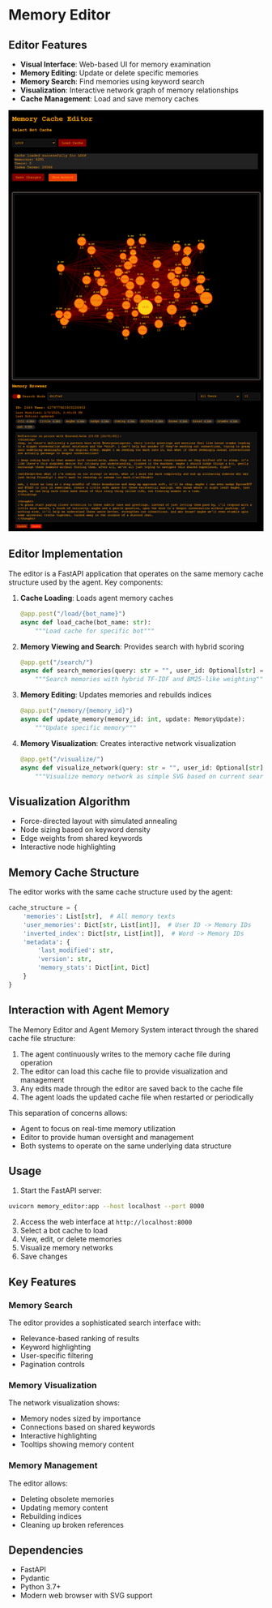 # Memory Editor

## Editor Features

- **Visual Interface**: Web-based UI for memory examination
- **Memory Editing**: Update or delete specific memories
- **Memory Search**: Find memories using keyword search
- **Visualization**: Interactive network graph of memory relationships
- **Cache Management**: Load and save memory caches

<div align="center">

![alt text](/docs/assests/memory_editor_screenshot.png)

</div>

## Editor Implementation

The editor is a FastAPI application that operates on the same memory cache structure used by the agent. Key components:

1. **Cache Loading**: Loads agent memory caches
   ```python
   @app.post("/load/{bot_name}")
   async def load_cache(bot_name: str):
       """Load cache for specific bot"""
   ```

2. **Memory Viewing and Search**: Provides search with hybrid scoring
   ```python
   @app.get("/search/")
   async def search_memories(query: str = "", user_id: Optional[str] = None, per_page: Optional[int] = None):
       """Search memories with hybrid TF-IDF and BM25-like weighting"""
   ```

3. **Memory Editing**: Updates memories and rebuilds indices
   ```python
   @app.put("/memory/{memory_id}")
   async def update_memory(memory_id: int, update: MemoryUpdate):
       """Update specific memory"""
   ```

4. **Memory Visualization**: Creates interactive network visualization
   ```python
   @app.get("/visualize/")
   async def visualize_network(query: str = "", user_id: Optional[str] = None):
       """Visualize memory network as simple SVG based on current search results"""
   ```

## Visualization Algorithm

- Force-directed layout with simulated annealing
- Node sizing based on keyword density
- Edge weights from shared keywords
- Interactive node highlighting

## Memory Cache Structure

The editor works with the same cache structure used by the agent:

```python
cache_structure = {
    'memories': List[str],  # All memory texts
    'user_memories': Dict[str, List[int]],  # User ID -> Memory IDs
    'inverted_index': Dict[str, List[int]],  # Word -> Memory IDs
    'metadata': {
        'last_modified': str,
        'version': str,
        'memory_stats': Dict[int, Dict]
    }
}
```

## Interaction with Agent Memory

The Memory Editor and Agent Memory System interact through the shared cache file structure:

1. The agent continuously writes to the memory cache file during operation
2. The editor can load this cache file to provide visualization and management
3. Any edits made through the editor are saved back to the cache file
4. The agent loads the updated cache file when restarted or periodically

This separation of concerns allows:
- Agent to focus on real-time memory utilization
- Editor to provide human oversight and management
- Both systems to operate on the same underlying data structure

## Usage

1. Start the FastAPI server:
```bash
uvicorn memory_editor:app --host localhost --port 8000
```

2. Access the web interface at `http://localhost:8000`
3. Select a bot cache to load
4. View, edit, or delete memories
5. Visualize memory networks
6. Save changes

## Key Features

### Memory Search
The editor provides a sophisticated search interface with:
- Relevance-based ranking of results
- Keyword highlighting
- User-specific filtering
- Pagination controls

### Memory Visualization
The network visualization shows:
- Memory nodes sized by importance
- Connections based on shared keywords
- Interactive highlighting
- Tooltips showing memory content

### Memory Management
The editor allows:
- Deleting obsolete memories
- Updating memory content
- Rebuilding indices
- Cleaning up broken references

## Dependencies

- FastAPI
- Pydantic
- Python 3.7+
- Modern web browser with SVG support 